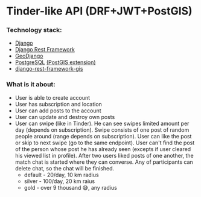 # Tinder-like API (DRF+JWT+PostGIS)
### Technology stack:
* [Django](https://github.com/django/django)
* [Django Rest Framework](https://github.com/encode/django-rest-framework)
* [GeoDjango](https://docs.djangoproject.com/en/3.1/ref/contrib/gis/)
* [PostgreSQL](https://www.postgresql.org/) [(PostGIS extension)](https://postgis.net/)
* [django-rest-framework-gis](https://github.com/openwisp/django-rest-framework-gis)
### What is it about:
* User is able to create account
* User has subscription and location
* User can add posts to the account
* User can update and destroy own posts
* User can swipe (like in Tinder). He can see swipes limited amount per day (depends on subscription).
  Swipe consists of one post of random people around (range depends on subscription).
  User can like the post or skip to next swipe (go to the same endpoint). 
  User can't find the post of the person whose post he has already seen (excepts if user cleared his viewed list in profile).
  After two users liked posts of one another, the match chat is started where they can converse. 
  Any of participants can delete chat, so the chat will be finished.
  * default - 20/day, 10 km radius
  * silver - 100/day, 20 km raius
  * gold - over 9 thousand  😅, any radius


